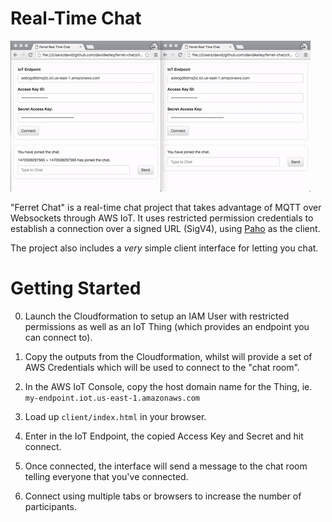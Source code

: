 # Real-Time Chat

![Chat in Action](https://github.com/davidkelley/real-time-chat/blob/master/images/1.gif?raw=true "Chat in Action")

"Ferret Chat" is a real-time chat project that takes advantage of MQTT over Websockets through AWS IoT. It uses restricted permission credentials to establish a connection over a signed URL (SigV4), using [Paho](https://github.com/eclipse/paho.mqtt.javascript) as the client.

The project also includes a _very_ simple client interface for letting you chat.

# Getting Started

0. Launch the Cloudformation to setup an IAM User with restricted permissions as well as an IoT Thing (which provides an endpoint you can connect to).

0. Copy the outputs from the Cloudformation, whilst will provide a set of AWS Credentials which will be used to connect to the "chat room".

0. In the AWS IoT Console, copy the host domain name for the Thing, ie. `my-endpoint.iot.us-east-1.amazonaws.com`

0. Load up `client/index.html` in your browser.

0. Enter in the IoT Endpoint, the copied Access Key and Secret and hit connect.

0. Once connected, the interface will send a message to the chat room telling everyone that you've connected.

0. Connect using multiple tabs or browsers to increase the number of participants.
